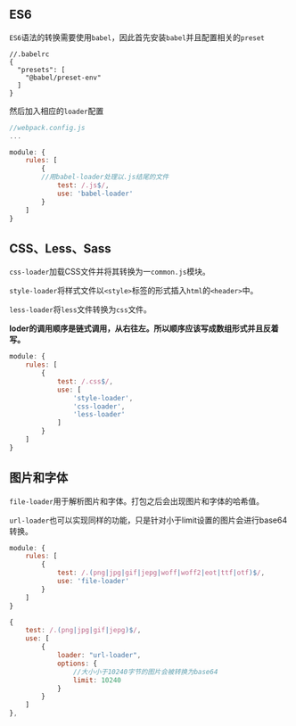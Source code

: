 ## ES6

`ES6`语法的转换需要使用`babel`，因此首先安装`babel`并且配置相关的`preset`

```
//.babelrc
{
  "presets": [
    "@babel/preset-env"
  ]
}
```

然后加入相应的`loader`配置

```javascript
//webpack.config.js
...

module: {
	rules: [
		{
		//用babel-loader处理以.js结尾的文件
			test: /.js$/,
			use: 'babel-loader'
		}
	]
}
```

## CSS、Less、Sass

`css-loader`加载CSS文件并将其转换为一`common.js`模块。

`style-loader`将样式文件以`<style>`标签的形式插入`html`的`<header>`中。

`less-loader`将`less`文件转换为`css`文件。

**loder的调用顺序是链式调用，从右往左。所以顺序应该写成数组形式并且反着写。**

```javascript
module: {
	rules: [
		{
			test: /.css$/,
			use: [
				'style-loader',
				'css-loader',
				'less-loader'
			]
		}
	]
}
```

## 图片和字体

`file-loader`用于解析图片和字体。打包之后会出现图片和字体的哈希值。

`url-loader`也可以实现同样的功能，只是针对小于limit设置的图片会进行base64转换。

```javascript
module: {
	rules: [
		{
			test: /.(png|jpg|gif|jepg|woff|woff2|eot|ttf|otf)$/,
			use: 'file-loader'
		}
	]
}
```

```javascript
{
    test: /.(png|jpg|gif|jepg)$/,
    use: [
        {
            loader: "url-loader",
            options: {
                //大小小于10240字节的图片会被转换为base64
                limit: 10240
            }
        }
    ]
},
```